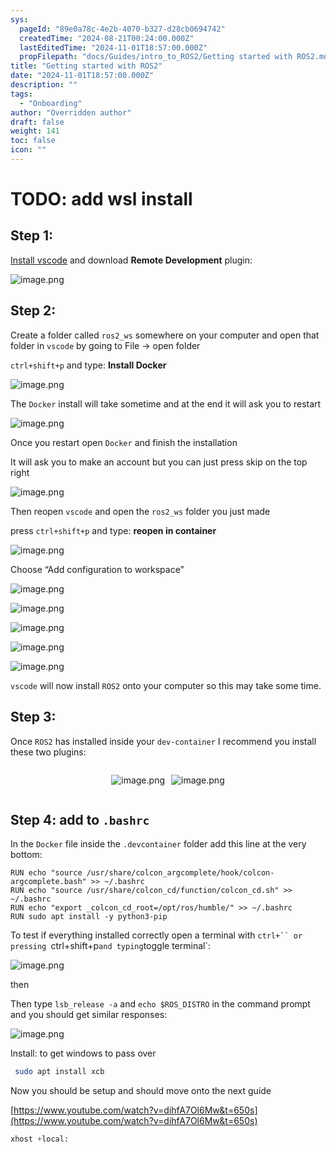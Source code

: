 ```yaml
---
sys:
  pageId: "89e0a78c-4e2b-4070-b327-d28cb0694742"
  createdTime: "2024-08-21T00:24:00.000Z"
  lastEditedTime: "2024-11-01T18:57:00.000Z"
  propFilepath: "docs/Guides/intro_to_ROS2/Getting started with ROS2.md"
title: "Getting started with ROS2"
date: "2024-11-01T18:57:00.000Z"
description: ""
tags:
  - "Onboarding"
author: "Overridden author"
draft: false
weight: 141
toc: false
icon: ""
---
```


# TODO: add wsl install

## Step 1:

[Install vscode](https://code.visualstudio.com/download) and download **Remote Development** plugin:

![image.png](https://prod-files-secure.s3.us-west-2.amazonaws.com/d518164a-d88e-44d1-a4ee-3adb3bd8bce0/efb52993-1881-4a40-b95e-6f020334f022/image.png?X-Amz-Algorithm=AWS4-HMAC-SHA256&X-Amz-Content-Sha256=UNSIGNED-PAYLOAD&X-Amz-Credential=ASIAZI2LB466ZGU7VSZC%2F20250214%2Fus-west-2%2Fs3%2Faws4_request&X-Amz-Date=20250214T150745Z&X-Amz-Expires=3600&X-Amz-Security-Token=IQoJb3JpZ2luX2VjEAUaCXVzLXdlc3QtMiJGMEQCIEZmjcDazgrAKHCrlIkl4sgsBqVbpz%2BSPAql6tJ7q5gwAiAsLCNviJ%2BAeQaofFzfia0ru%2FKB6M7bMUnBC9Bc5RXeJir%2FAwgtEAAaDDYzNzQyMzE4MzgwNSIMgyMgqk88Y26EocIkKtwDUU%2FK1K3F2G%2BAXz8VhacO1c7XnjwM0KsgHJEumQjsQE6nqSI9hdP93eamVJOuiWcXl32mK3NTL2IlMbioCtvLfcGXNRXHXowGKIiY3am2TjI%2FozV8C0rykwAfqy5jTIw5xdtL%2BdRGsqLZ2gFbegIsTjxOXJjefAh%2Fz329C7lNfgjqKTsWSXhmwD6fPRwQAqmiQIQIdgCBCXbSWPHTfpIn%2FAd0u8oQoP8iTy%2FHCim8Y9F0eVECRvT%2BmpswCOqq9KPqrwS3nXHQWUgSYi9LUVIHUSAfkh3jOuP0fG%2FW71SQSWDdX1pcP0oqXe%2F5RD27XsxTKZY%2FDZo7Co%2FEV60PIJ2Oa4pjE%2FYI%2F2axFbCU8hAaY0HTHwtPjncK998u6013fzytcqFC1UPTqZUhc0RUglatu1ktRoVghYnHFnF64yLx6mZp80XG1b7Eh5JMNBmBQWmP0zsvEWSkFOwb44Bfv1yOViuudBah%2Bc%2BP7w%2FdqvIPFMCihggizkrWY1gmd5PrBk6usm5McUkHDeza1Zwf74iKyEHEsmBpkMeYiDhcGCWqfrbZP3e6y1NBw%2BlFOuM9GCB2GuX0J7yI%2FSBh%2BuRtalpcw4D94X3byyDIrGZO317d5Qj%2FctOl7Qh08QBKO%2FowlOq8vQY6pgE%2FrbUm7Fute1lhOE5LLBpfqUmqMwPFQxhQCOXU0NcIFp9Meh2t0VMm%2F3GMEK%2F2bCb%2BmWXrS%2BjEHrQ8nbHlSDoXIbEnCXojOR5cXzFSXdYE6q2gRHi7Ab%2BA1ls0HTl%2F5VvImwqSe8TrMWo9fSglmuQ2WVydnLgIXSA501TlCBhXmLhWm5yMKmLeI6H3KVfkuzD%2BDdSiXTEV%2B%2F8KHZkP7Xtit4xUHJhg&X-Amz-Signature=5af861cb14f464b2a6c42fa4e8fdb9ca7c939704742ae21bdfc1b14e10e36736&X-Amz-SignedHeaders=host&x-id=GetObject)

## Step 2:

Create a folder called `ros2_ws` somewhere on your computer and open that folder in `vscode` by going to File → open folder 

`ctrl+shift+p` and type: **Install Docker**

![image.png](https://prod-files-secure.s3.us-west-2.amazonaws.com/d518164a-d88e-44d1-a4ee-3adb3bd8bce0/2269dc0e-1cd5-47ff-bceb-c04ad9b2eab0/image.png?X-Amz-Algorithm=AWS4-HMAC-SHA256&X-Amz-Content-Sha256=UNSIGNED-PAYLOAD&X-Amz-Credential=ASIAZI2LB466ZGU7VSZC%2F20250214%2Fus-west-2%2Fs3%2Faws4_request&X-Amz-Date=20250214T150745Z&X-Amz-Expires=3600&X-Amz-Security-Token=IQoJb3JpZ2luX2VjEAUaCXVzLXdlc3QtMiJGMEQCIEZmjcDazgrAKHCrlIkl4sgsBqVbpz%2BSPAql6tJ7q5gwAiAsLCNviJ%2BAeQaofFzfia0ru%2FKB6M7bMUnBC9Bc5RXeJir%2FAwgtEAAaDDYzNzQyMzE4MzgwNSIMgyMgqk88Y26EocIkKtwDUU%2FK1K3F2G%2BAXz8VhacO1c7XnjwM0KsgHJEumQjsQE6nqSI9hdP93eamVJOuiWcXl32mK3NTL2IlMbioCtvLfcGXNRXHXowGKIiY3am2TjI%2FozV8C0rykwAfqy5jTIw5xdtL%2BdRGsqLZ2gFbegIsTjxOXJjefAh%2Fz329C7lNfgjqKTsWSXhmwD6fPRwQAqmiQIQIdgCBCXbSWPHTfpIn%2FAd0u8oQoP8iTy%2FHCim8Y9F0eVECRvT%2BmpswCOqq9KPqrwS3nXHQWUgSYi9LUVIHUSAfkh3jOuP0fG%2FW71SQSWDdX1pcP0oqXe%2F5RD27XsxTKZY%2FDZo7Co%2FEV60PIJ2Oa4pjE%2FYI%2F2axFbCU8hAaY0HTHwtPjncK998u6013fzytcqFC1UPTqZUhc0RUglatu1ktRoVghYnHFnF64yLx6mZp80XG1b7Eh5JMNBmBQWmP0zsvEWSkFOwb44Bfv1yOViuudBah%2Bc%2BP7w%2FdqvIPFMCihggizkrWY1gmd5PrBk6usm5McUkHDeza1Zwf74iKyEHEsmBpkMeYiDhcGCWqfrbZP3e6y1NBw%2BlFOuM9GCB2GuX0J7yI%2FSBh%2BuRtalpcw4D94X3byyDIrGZO317d5Qj%2FctOl7Qh08QBKO%2FowlOq8vQY6pgE%2FrbUm7Fute1lhOE5LLBpfqUmqMwPFQxhQCOXU0NcIFp9Meh2t0VMm%2F3GMEK%2F2bCb%2BmWXrS%2BjEHrQ8nbHlSDoXIbEnCXojOR5cXzFSXdYE6q2gRHi7Ab%2BA1ls0HTl%2F5VvImwqSe8TrMWo9fSglmuQ2WVydnLgIXSA501TlCBhXmLhWm5yMKmLeI6H3KVfkuzD%2BDdSiXTEV%2B%2F8KHZkP7Xtit4xUHJhg&X-Amz-Signature=a465cca2103a878a9827564a73356e96fc59502f37fbc047cd3df3ed81c269ae&X-Amz-SignedHeaders=host&x-id=GetObject)

The `Docker` install will take sometime and at the end it will ask you to restart

![image.png](https://prod-files-secure.s3.us-west-2.amazonaws.com/d518164a-d88e-44d1-a4ee-3adb3bd8bce0/ed233f78-be33-4b1f-b89c-9c346c0e961e/image.png?X-Amz-Algorithm=AWS4-HMAC-SHA256&X-Amz-Content-Sha256=UNSIGNED-PAYLOAD&X-Amz-Credential=ASIAZI2LB466ZGU7VSZC%2F20250214%2Fus-west-2%2Fs3%2Faws4_request&X-Amz-Date=20250214T150745Z&X-Amz-Expires=3600&X-Amz-Security-Token=IQoJb3JpZ2luX2VjEAUaCXVzLXdlc3QtMiJGMEQCIEZmjcDazgrAKHCrlIkl4sgsBqVbpz%2BSPAql6tJ7q5gwAiAsLCNviJ%2BAeQaofFzfia0ru%2FKB6M7bMUnBC9Bc5RXeJir%2FAwgtEAAaDDYzNzQyMzE4MzgwNSIMgyMgqk88Y26EocIkKtwDUU%2FK1K3F2G%2BAXz8VhacO1c7XnjwM0KsgHJEumQjsQE6nqSI9hdP93eamVJOuiWcXl32mK3NTL2IlMbioCtvLfcGXNRXHXowGKIiY3am2TjI%2FozV8C0rykwAfqy5jTIw5xdtL%2BdRGsqLZ2gFbegIsTjxOXJjefAh%2Fz329C7lNfgjqKTsWSXhmwD6fPRwQAqmiQIQIdgCBCXbSWPHTfpIn%2FAd0u8oQoP8iTy%2FHCim8Y9F0eVECRvT%2BmpswCOqq9KPqrwS3nXHQWUgSYi9LUVIHUSAfkh3jOuP0fG%2FW71SQSWDdX1pcP0oqXe%2F5RD27XsxTKZY%2FDZo7Co%2FEV60PIJ2Oa4pjE%2FYI%2F2axFbCU8hAaY0HTHwtPjncK998u6013fzytcqFC1UPTqZUhc0RUglatu1ktRoVghYnHFnF64yLx6mZp80XG1b7Eh5JMNBmBQWmP0zsvEWSkFOwb44Bfv1yOViuudBah%2Bc%2BP7w%2FdqvIPFMCihggizkrWY1gmd5PrBk6usm5McUkHDeza1Zwf74iKyEHEsmBpkMeYiDhcGCWqfrbZP3e6y1NBw%2BlFOuM9GCB2GuX0J7yI%2FSBh%2BuRtalpcw4D94X3byyDIrGZO317d5Qj%2FctOl7Qh08QBKO%2FowlOq8vQY6pgE%2FrbUm7Fute1lhOE5LLBpfqUmqMwPFQxhQCOXU0NcIFp9Meh2t0VMm%2F3GMEK%2F2bCb%2BmWXrS%2BjEHrQ8nbHlSDoXIbEnCXojOR5cXzFSXdYE6q2gRHi7Ab%2BA1ls0HTl%2F5VvImwqSe8TrMWo9fSglmuQ2WVydnLgIXSA501TlCBhXmLhWm5yMKmLeI6H3KVfkuzD%2BDdSiXTEV%2B%2F8KHZkP7Xtit4xUHJhg&X-Amz-Signature=dd720ae6cdfa0455fce4c3fa35b7ce93f533e84e7bdf5cb562dcfc45e7eda9d9&X-Amz-SignedHeaders=host&x-id=GetObject)

Once you restart open `Docker` and finish the installation

It will ask you to make an account but you can just press skip on the top right

![image.png](https://prod-files-secure.s3.us-west-2.amazonaws.com/d518164a-d88e-44d1-a4ee-3adb3bd8bce0/21010ad9-1659-4fd9-9f59-9932a09b2a3d/image.png?X-Amz-Algorithm=AWS4-HMAC-SHA256&X-Amz-Content-Sha256=UNSIGNED-PAYLOAD&X-Amz-Credential=ASIAZI2LB466ZGU7VSZC%2F20250214%2Fus-west-2%2Fs3%2Faws4_request&X-Amz-Date=20250214T150745Z&X-Amz-Expires=3600&X-Amz-Security-Token=IQoJb3JpZ2luX2VjEAUaCXVzLXdlc3QtMiJGMEQCIEZmjcDazgrAKHCrlIkl4sgsBqVbpz%2BSPAql6tJ7q5gwAiAsLCNviJ%2BAeQaofFzfia0ru%2FKB6M7bMUnBC9Bc5RXeJir%2FAwgtEAAaDDYzNzQyMzE4MzgwNSIMgyMgqk88Y26EocIkKtwDUU%2FK1K3F2G%2BAXz8VhacO1c7XnjwM0KsgHJEumQjsQE6nqSI9hdP93eamVJOuiWcXl32mK3NTL2IlMbioCtvLfcGXNRXHXowGKIiY3am2TjI%2FozV8C0rykwAfqy5jTIw5xdtL%2BdRGsqLZ2gFbegIsTjxOXJjefAh%2Fz329C7lNfgjqKTsWSXhmwD6fPRwQAqmiQIQIdgCBCXbSWPHTfpIn%2FAd0u8oQoP8iTy%2FHCim8Y9F0eVECRvT%2BmpswCOqq9KPqrwS3nXHQWUgSYi9LUVIHUSAfkh3jOuP0fG%2FW71SQSWDdX1pcP0oqXe%2F5RD27XsxTKZY%2FDZo7Co%2FEV60PIJ2Oa4pjE%2FYI%2F2axFbCU8hAaY0HTHwtPjncK998u6013fzytcqFC1UPTqZUhc0RUglatu1ktRoVghYnHFnF64yLx6mZp80XG1b7Eh5JMNBmBQWmP0zsvEWSkFOwb44Bfv1yOViuudBah%2Bc%2BP7w%2FdqvIPFMCihggizkrWY1gmd5PrBk6usm5McUkHDeza1Zwf74iKyEHEsmBpkMeYiDhcGCWqfrbZP3e6y1NBw%2BlFOuM9GCB2GuX0J7yI%2FSBh%2BuRtalpcw4D94X3byyDIrGZO317d5Qj%2FctOl7Qh08QBKO%2FowlOq8vQY6pgE%2FrbUm7Fute1lhOE5LLBpfqUmqMwPFQxhQCOXU0NcIFp9Meh2t0VMm%2F3GMEK%2F2bCb%2BmWXrS%2BjEHrQ8nbHlSDoXIbEnCXojOR5cXzFSXdYE6q2gRHi7Ab%2BA1ls0HTl%2F5VvImwqSe8TrMWo9fSglmuQ2WVydnLgIXSA501TlCBhXmLhWm5yMKmLeI6H3KVfkuzD%2BDdSiXTEV%2B%2F8KHZkP7Xtit4xUHJhg&X-Amz-Signature=82d40d2c332a40a4f28dde645b39429ab57b982c26f96854a91923a7deebc1c0&X-Amz-SignedHeaders=host&x-id=GetObject)

Then reopen `vscode` and open the `ros2_ws` folder you just made

press `ctrl+shift+p` and type: **reopen in container**

![image.png](https://prod-files-secure.s3.us-west-2.amazonaws.com/d518164a-d88e-44d1-a4ee-3adb3bd8bce0/4e93b8c2-41ad-488c-8095-c74205196118/image.png?X-Amz-Algorithm=AWS4-HMAC-SHA256&X-Amz-Content-Sha256=UNSIGNED-PAYLOAD&X-Amz-Credential=ASIAZI2LB466ZGU7VSZC%2F20250214%2Fus-west-2%2Fs3%2Faws4_request&X-Amz-Date=20250214T150745Z&X-Amz-Expires=3600&X-Amz-Security-Token=IQoJb3JpZ2luX2VjEAUaCXVzLXdlc3QtMiJGMEQCIEZmjcDazgrAKHCrlIkl4sgsBqVbpz%2BSPAql6tJ7q5gwAiAsLCNviJ%2BAeQaofFzfia0ru%2FKB6M7bMUnBC9Bc5RXeJir%2FAwgtEAAaDDYzNzQyMzE4MzgwNSIMgyMgqk88Y26EocIkKtwDUU%2FK1K3F2G%2BAXz8VhacO1c7XnjwM0KsgHJEumQjsQE6nqSI9hdP93eamVJOuiWcXl32mK3NTL2IlMbioCtvLfcGXNRXHXowGKIiY3am2TjI%2FozV8C0rykwAfqy5jTIw5xdtL%2BdRGsqLZ2gFbegIsTjxOXJjefAh%2Fz329C7lNfgjqKTsWSXhmwD6fPRwQAqmiQIQIdgCBCXbSWPHTfpIn%2FAd0u8oQoP8iTy%2FHCim8Y9F0eVECRvT%2BmpswCOqq9KPqrwS3nXHQWUgSYi9LUVIHUSAfkh3jOuP0fG%2FW71SQSWDdX1pcP0oqXe%2F5RD27XsxTKZY%2FDZo7Co%2FEV60PIJ2Oa4pjE%2FYI%2F2axFbCU8hAaY0HTHwtPjncK998u6013fzytcqFC1UPTqZUhc0RUglatu1ktRoVghYnHFnF64yLx6mZp80XG1b7Eh5JMNBmBQWmP0zsvEWSkFOwb44Bfv1yOViuudBah%2Bc%2BP7w%2FdqvIPFMCihggizkrWY1gmd5PrBk6usm5McUkHDeza1Zwf74iKyEHEsmBpkMeYiDhcGCWqfrbZP3e6y1NBw%2BlFOuM9GCB2GuX0J7yI%2FSBh%2BuRtalpcw4D94X3byyDIrGZO317d5Qj%2FctOl7Qh08QBKO%2FowlOq8vQY6pgE%2FrbUm7Fute1lhOE5LLBpfqUmqMwPFQxhQCOXU0NcIFp9Meh2t0VMm%2F3GMEK%2F2bCb%2BmWXrS%2BjEHrQ8nbHlSDoXIbEnCXojOR5cXzFSXdYE6q2gRHi7Ab%2BA1ls0HTl%2F5VvImwqSe8TrMWo9fSglmuQ2WVydnLgIXSA501TlCBhXmLhWm5yMKmLeI6H3KVfkuzD%2BDdSiXTEV%2B%2F8KHZkP7Xtit4xUHJhg&X-Amz-Signature=415e9cbaa1ddc8baf6db4d56f5290d7923143ccf2ac9d39222b5b5d01526cfaa&X-Amz-SignedHeaders=host&x-id=GetObject)

Choose “Add configuration to workspace”

![image.png](https://prod-files-secure.s3.us-west-2.amazonaws.com/d518164a-d88e-44d1-a4ee-3adb3bd8bce0/9560b282-5060-4989-ba37-97e7b2c22476/image.png?X-Amz-Algorithm=AWS4-HMAC-SHA256&X-Amz-Content-Sha256=UNSIGNED-PAYLOAD&X-Amz-Credential=ASIAZI2LB466ZGU7VSZC%2F20250214%2Fus-west-2%2Fs3%2Faws4_request&X-Amz-Date=20250214T150745Z&X-Amz-Expires=3600&X-Amz-Security-Token=IQoJb3JpZ2luX2VjEAUaCXVzLXdlc3QtMiJGMEQCIEZmjcDazgrAKHCrlIkl4sgsBqVbpz%2BSPAql6tJ7q5gwAiAsLCNviJ%2BAeQaofFzfia0ru%2FKB6M7bMUnBC9Bc5RXeJir%2FAwgtEAAaDDYzNzQyMzE4MzgwNSIMgyMgqk88Y26EocIkKtwDUU%2FK1K3F2G%2BAXz8VhacO1c7XnjwM0KsgHJEumQjsQE6nqSI9hdP93eamVJOuiWcXl32mK3NTL2IlMbioCtvLfcGXNRXHXowGKIiY3am2TjI%2FozV8C0rykwAfqy5jTIw5xdtL%2BdRGsqLZ2gFbegIsTjxOXJjefAh%2Fz329C7lNfgjqKTsWSXhmwD6fPRwQAqmiQIQIdgCBCXbSWPHTfpIn%2FAd0u8oQoP8iTy%2FHCim8Y9F0eVECRvT%2BmpswCOqq9KPqrwS3nXHQWUgSYi9LUVIHUSAfkh3jOuP0fG%2FW71SQSWDdX1pcP0oqXe%2F5RD27XsxTKZY%2FDZo7Co%2FEV60PIJ2Oa4pjE%2FYI%2F2axFbCU8hAaY0HTHwtPjncK998u6013fzytcqFC1UPTqZUhc0RUglatu1ktRoVghYnHFnF64yLx6mZp80XG1b7Eh5JMNBmBQWmP0zsvEWSkFOwb44Bfv1yOViuudBah%2Bc%2BP7w%2FdqvIPFMCihggizkrWY1gmd5PrBk6usm5McUkHDeza1Zwf74iKyEHEsmBpkMeYiDhcGCWqfrbZP3e6y1NBw%2BlFOuM9GCB2GuX0J7yI%2FSBh%2BuRtalpcw4D94X3byyDIrGZO317d5Qj%2FctOl7Qh08QBKO%2FowlOq8vQY6pgE%2FrbUm7Fute1lhOE5LLBpfqUmqMwPFQxhQCOXU0NcIFp9Meh2t0VMm%2F3GMEK%2F2bCb%2BmWXrS%2BjEHrQ8nbHlSDoXIbEnCXojOR5cXzFSXdYE6q2gRHi7Ab%2BA1ls0HTl%2F5VvImwqSe8TrMWo9fSglmuQ2WVydnLgIXSA501TlCBhXmLhWm5yMKmLeI6H3KVfkuzD%2BDdSiXTEV%2B%2F8KHZkP7Xtit4xUHJhg&X-Amz-Signature=da2ca337c3e8a116a9d0268cb8e0cdef9cf780e4389d262414d39770b52018da&X-Amz-SignedHeaders=host&x-id=GetObject)

![image.png](https://prod-files-secure.s3.us-west-2.amazonaws.com/d518164a-d88e-44d1-a4ee-3adb3bd8bce0/2ee63f81-886b-48e8-a553-dc6e5eac99e4/image.png?X-Amz-Algorithm=AWS4-HMAC-SHA256&X-Amz-Content-Sha256=UNSIGNED-PAYLOAD&X-Amz-Credential=ASIAZI2LB466ZGU7VSZC%2F20250214%2Fus-west-2%2Fs3%2Faws4_request&X-Amz-Date=20250214T150745Z&X-Amz-Expires=3600&X-Amz-Security-Token=IQoJb3JpZ2luX2VjEAUaCXVzLXdlc3QtMiJGMEQCIEZmjcDazgrAKHCrlIkl4sgsBqVbpz%2BSPAql6tJ7q5gwAiAsLCNviJ%2BAeQaofFzfia0ru%2FKB6M7bMUnBC9Bc5RXeJir%2FAwgtEAAaDDYzNzQyMzE4MzgwNSIMgyMgqk88Y26EocIkKtwDUU%2FK1K3F2G%2BAXz8VhacO1c7XnjwM0KsgHJEumQjsQE6nqSI9hdP93eamVJOuiWcXl32mK3NTL2IlMbioCtvLfcGXNRXHXowGKIiY3am2TjI%2FozV8C0rykwAfqy5jTIw5xdtL%2BdRGsqLZ2gFbegIsTjxOXJjefAh%2Fz329C7lNfgjqKTsWSXhmwD6fPRwQAqmiQIQIdgCBCXbSWPHTfpIn%2FAd0u8oQoP8iTy%2FHCim8Y9F0eVECRvT%2BmpswCOqq9KPqrwS3nXHQWUgSYi9LUVIHUSAfkh3jOuP0fG%2FW71SQSWDdX1pcP0oqXe%2F5RD27XsxTKZY%2FDZo7Co%2FEV60PIJ2Oa4pjE%2FYI%2F2axFbCU8hAaY0HTHwtPjncK998u6013fzytcqFC1UPTqZUhc0RUglatu1ktRoVghYnHFnF64yLx6mZp80XG1b7Eh5JMNBmBQWmP0zsvEWSkFOwb44Bfv1yOViuudBah%2Bc%2BP7w%2FdqvIPFMCihggizkrWY1gmd5PrBk6usm5McUkHDeza1Zwf74iKyEHEsmBpkMeYiDhcGCWqfrbZP3e6y1NBw%2BlFOuM9GCB2GuX0J7yI%2FSBh%2BuRtalpcw4D94X3byyDIrGZO317d5Qj%2FctOl7Qh08QBKO%2FowlOq8vQY6pgE%2FrbUm7Fute1lhOE5LLBpfqUmqMwPFQxhQCOXU0NcIFp9Meh2t0VMm%2F3GMEK%2F2bCb%2BmWXrS%2BjEHrQ8nbHlSDoXIbEnCXojOR5cXzFSXdYE6q2gRHi7Ab%2BA1ls0HTl%2F5VvImwqSe8TrMWo9fSglmuQ2WVydnLgIXSA501TlCBhXmLhWm5yMKmLeI6H3KVfkuzD%2BDdSiXTEV%2B%2F8KHZkP7Xtit4xUHJhg&X-Amz-Signature=42e751c4d0817b16e3be4adc85639b38535ac9a39f2f6254efdc7fa07b77bf8e&X-Amz-SignedHeaders=host&x-id=GetObject)

![image.png](https://prod-files-secure.s3.us-west-2.amazonaws.com/d518164a-d88e-44d1-a4ee-3adb3bd8bce0/ae1580b2-b048-407e-aed9-b584224a7a04/image.png?X-Amz-Algorithm=AWS4-HMAC-SHA256&X-Amz-Content-Sha256=UNSIGNED-PAYLOAD&X-Amz-Credential=ASIAZI2LB466ZGU7VSZC%2F20250214%2Fus-west-2%2Fs3%2Faws4_request&X-Amz-Date=20250214T150745Z&X-Amz-Expires=3600&X-Amz-Security-Token=IQoJb3JpZ2luX2VjEAUaCXVzLXdlc3QtMiJGMEQCIEZmjcDazgrAKHCrlIkl4sgsBqVbpz%2BSPAql6tJ7q5gwAiAsLCNviJ%2BAeQaofFzfia0ru%2FKB6M7bMUnBC9Bc5RXeJir%2FAwgtEAAaDDYzNzQyMzE4MzgwNSIMgyMgqk88Y26EocIkKtwDUU%2FK1K3F2G%2BAXz8VhacO1c7XnjwM0KsgHJEumQjsQE6nqSI9hdP93eamVJOuiWcXl32mK3NTL2IlMbioCtvLfcGXNRXHXowGKIiY3am2TjI%2FozV8C0rykwAfqy5jTIw5xdtL%2BdRGsqLZ2gFbegIsTjxOXJjefAh%2Fz329C7lNfgjqKTsWSXhmwD6fPRwQAqmiQIQIdgCBCXbSWPHTfpIn%2FAd0u8oQoP8iTy%2FHCim8Y9F0eVECRvT%2BmpswCOqq9KPqrwS3nXHQWUgSYi9LUVIHUSAfkh3jOuP0fG%2FW71SQSWDdX1pcP0oqXe%2F5RD27XsxTKZY%2FDZo7Co%2FEV60PIJ2Oa4pjE%2FYI%2F2axFbCU8hAaY0HTHwtPjncK998u6013fzytcqFC1UPTqZUhc0RUglatu1ktRoVghYnHFnF64yLx6mZp80XG1b7Eh5JMNBmBQWmP0zsvEWSkFOwb44Bfv1yOViuudBah%2Bc%2BP7w%2FdqvIPFMCihggizkrWY1gmd5PrBk6usm5McUkHDeza1Zwf74iKyEHEsmBpkMeYiDhcGCWqfrbZP3e6y1NBw%2BlFOuM9GCB2GuX0J7yI%2FSBh%2BuRtalpcw4D94X3byyDIrGZO317d5Qj%2FctOl7Qh08QBKO%2FowlOq8vQY6pgE%2FrbUm7Fute1lhOE5LLBpfqUmqMwPFQxhQCOXU0NcIFp9Meh2t0VMm%2F3GMEK%2F2bCb%2BmWXrS%2BjEHrQ8nbHlSDoXIbEnCXojOR5cXzFSXdYE6q2gRHi7Ab%2BA1ls0HTl%2F5VvImwqSe8TrMWo9fSglmuQ2WVydnLgIXSA501TlCBhXmLhWm5yMKmLeI6H3KVfkuzD%2BDdSiXTEV%2B%2F8KHZkP7Xtit4xUHJhg&X-Amz-Signature=1e1a821140efac1c83b869bde31ac3c2fbc9362771825ed07e2431b16cb9d63a&X-Amz-SignedHeaders=host&x-id=GetObject)

![image.png](https://prod-files-secure.s3.us-west-2.amazonaws.com/d518164a-d88e-44d1-a4ee-3adb3bd8bce0/53255b28-f75e-430f-b9e3-c0ac8577e42b/image.png?X-Amz-Algorithm=AWS4-HMAC-SHA256&X-Amz-Content-Sha256=UNSIGNED-PAYLOAD&X-Amz-Credential=ASIAZI2LB466ZGU7VSZC%2F20250214%2Fus-west-2%2Fs3%2Faws4_request&X-Amz-Date=20250214T150745Z&X-Amz-Expires=3600&X-Amz-Security-Token=IQoJb3JpZ2luX2VjEAUaCXVzLXdlc3QtMiJGMEQCIEZmjcDazgrAKHCrlIkl4sgsBqVbpz%2BSPAql6tJ7q5gwAiAsLCNviJ%2BAeQaofFzfia0ru%2FKB6M7bMUnBC9Bc5RXeJir%2FAwgtEAAaDDYzNzQyMzE4MzgwNSIMgyMgqk88Y26EocIkKtwDUU%2FK1K3F2G%2BAXz8VhacO1c7XnjwM0KsgHJEumQjsQE6nqSI9hdP93eamVJOuiWcXl32mK3NTL2IlMbioCtvLfcGXNRXHXowGKIiY3am2TjI%2FozV8C0rykwAfqy5jTIw5xdtL%2BdRGsqLZ2gFbegIsTjxOXJjefAh%2Fz329C7lNfgjqKTsWSXhmwD6fPRwQAqmiQIQIdgCBCXbSWPHTfpIn%2FAd0u8oQoP8iTy%2FHCim8Y9F0eVECRvT%2BmpswCOqq9KPqrwS3nXHQWUgSYi9LUVIHUSAfkh3jOuP0fG%2FW71SQSWDdX1pcP0oqXe%2F5RD27XsxTKZY%2FDZo7Co%2FEV60PIJ2Oa4pjE%2FYI%2F2axFbCU8hAaY0HTHwtPjncK998u6013fzytcqFC1UPTqZUhc0RUglatu1ktRoVghYnHFnF64yLx6mZp80XG1b7Eh5JMNBmBQWmP0zsvEWSkFOwb44Bfv1yOViuudBah%2Bc%2BP7w%2FdqvIPFMCihggizkrWY1gmd5PrBk6usm5McUkHDeza1Zwf74iKyEHEsmBpkMeYiDhcGCWqfrbZP3e6y1NBw%2BlFOuM9GCB2GuX0J7yI%2FSBh%2BuRtalpcw4D94X3byyDIrGZO317d5Qj%2FctOl7Qh08QBKO%2FowlOq8vQY6pgE%2FrbUm7Fute1lhOE5LLBpfqUmqMwPFQxhQCOXU0NcIFp9Meh2t0VMm%2F3GMEK%2F2bCb%2BmWXrS%2BjEHrQ8nbHlSDoXIbEnCXojOR5cXzFSXdYE6q2gRHi7Ab%2BA1ls0HTl%2F5VvImwqSe8TrMWo9fSglmuQ2WVydnLgIXSA501TlCBhXmLhWm5yMKmLeI6H3KVfkuzD%2BDdSiXTEV%2B%2F8KHZkP7Xtit4xUHJhg&X-Amz-Signature=ce2236c207d6de6fc2fb7b59baade14d205e5e152f1e559259634b7ad6391778&X-Amz-SignedHeaders=host&x-id=GetObject)

![image.png](https://prod-files-secure.s3.us-west-2.amazonaws.com/d518164a-d88e-44d1-a4ee-3adb3bd8bce0/7c562767-5af9-4ffb-97d1-327bcdf4ee00/image.png?X-Amz-Algorithm=AWS4-HMAC-SHA256&X-Amz-Content-Sha256=UNSIGNED-PAYLOAD&X-Amz-Credential=ASIAZI2LB466ZGU7VSZC%2F20250214%2Fus-west-2%2Fs3%2Faws4_request&X-Amz-Date=20250214T150745Z&X-Amz-Expires=3600&X-Amz-Security-Token=IQoJb3JpZ2luX2VjEAUaCXVzLXdlc3QtMiJGMEQCIEZmjcDazgrAKHCrlIkl4sgsBqVbpz%2BSPAql6tJ7q5gwAiAsLCNviJ%2BAeQaofFzfia0ru%2FKB6M7bMUnBC9Bc5RXeJir%2FAwgtEAAaDDYzNzQyMzE4MzgwNSIMgyMgqk88Y26EocIkKtwDUU%2FK1K3F2G%2BAXz8VhacO1c7XnjwM0KsgHJEumQjsQE6nqSI9hdP93eamVJOuiWcXl32mK3NTL2IlMbioCtvLfcGXNRXHXowGKIiY3am2TjI%2FozV8C0rykwAfqy5jTIw5xdtL%2BdRGsqLZ2gFbegIsTjxOXJjefAh%2Fz329C7lNfgjqKTsWSXhmwD6fPRwQAqmiQIQIdgCBCXbSWPHTfpIn%2FAd0u8oQoP8iTy%2FHCim8Y9F0eVECRvT%2BmpswCOqq9KPqrwS3nXHQWUgSYi9LUVIHUSAfkh3jOuP0fG%2FW71SQSWDdX1pcP0oqXe%2F5RD27XsxTKZY%2FDZo7Co%2FEV60PIJ2Oa4pjE%2FYI%2F2axFbCU8hAaY0HTHwtPjncK998u6013fzytcqFC1UPTqZUhc0RUglatu1ktRoVghYnHFnF64yLx6mZp80XG1b7Eh5JMNBmBQWmP0zsvEWSkFOwb44Bfv1yOViuudBah%2Bc%2BP7w%2FdqvIPFMCihggizkrWY1gmd5PrBk6usm5McUkHDeza1Zwf74iKyEHEsmBpkMeYiDhcGCWqfrbZP3e6y1NBw%2BlFOuM9GCB2GuX0J7yI%2FSBh%2BuRtalpcw4D94X3byyDIrGZO317d5Qj%2FctOl7Qh08QBKO%2FowlOq8vQY6pgE%2FrbUm7Fute1lhOE5LLBpfqUmqMwPFQxhQCOXU0NcIFp9Meh2t0VMm%2F3GMEK%2F2bCb%2BmWXrS%2BjEHrQ8nbHlSDoXIbEnCXojOR5cXzFSXdYE6q2gRHi7Ab%2BA1ls0HTl%2F5VvImwqSe8TrMWo9fSglmuQ2WVydnLgIXSA501TlCBhXmLhWm5yMKmLeI6H3KVfkuzD%2BDdSiXTEV%2B%2F8KHZkP7Xtit4xUHJhg&X-Amz-Signature=908453ff8babe95c5f5eb2b2595cd2c49b69e1c8982f47c7f1d79e10886317fe&X-Amz-SignedHeaders=host&x-id=GetObject)

`vscode` will now install `ROS2` onto your computer so this may take some time.

## Step 3:

Once `ROS2` has installed inside your `dev-container` I recommend you install these two plugins:

<div style="display: flex;flex-direction: row; column-gap:10px; max-width: 630px;justify-content: center;">
<div>

![image.png](https://prod-files-secure.s3.us-west-2.amazonaws.com/d518164a-d88e-44d1-a4ee-3adb3bd8bce0/3fc3d550-5a54-4ba1-ba6b-faa01cdb7369/image.png?X-Amz-Algorithm=AWS4-HMAC-SHA256&X-Amz-Content-Sha256=UNSIGNED-PAYLOAD&X-Amz-Credential=ASIAZI2LB466URQPMSF6%2F20250214%2Fus-west-2%2Fs3%2Faws4_request&X-Amz-Date=20250214T150748Z&X-Amz-Expires=3600&X-Amz-Security-Token=IQoJb3JpZ2luX2VjEAUaCXVzLXdlc3QtMiJHMEUCIQCb%2FDWXdj%2BHUvxajORC4BUBRkv%2FNY%2B%2BOFhnmy0prMwHtgIgZ6%2BfILBGEbg%2BNxjmHgQOLcvywKgfLapfAbboG3FJLO4q%2FwMILRAAGgw2Mzc0MjMxODM4MDUiDDg5cY7EN56k73683ircA7blDHeKd5%2Bb91QV46GYYREguoW4K5b2imGVcaKY0jEYfIbRIIjKQg2z8mfhL6rAml9nzt9Bel%2BoonhFlAvnaMY5yoXKJ%2Fam3UpVIEyOEV6LY%2Bg2ZBX%2FA38WqQ2uJCEDIr%2Bji4%2FgPh16YiQxyG2WtMI1JeCS3mrSV98HhtMOCdBwKEHnm5k25NQ7VcCMXnkQPdXFFlX7IJIi%2FBUV8HeWrj%2BnKSPU%2F3o%2FvkSPmNcMRMH%2FnbXkrER6j5TWL%2BvQVW0EAy3qAxsQfbMn7cGYBqM51VisacTyAtS4lwzPmrYNdweoeCl9Cv9j20SVIrTigTZHe18PwvNlSCrfR766NNjLjf7GnLeUw2JxHEIuLf3QAKFrhbKYxNjxTQacQe0QTZffVtN5i2E4oG4gaNIhOmDui%2BB4nudqSumv4OG9KAC5a3ru4mJp8AhI0iskL0nuPdabeeDSSinRNf1HqtV05UJZAISo1LqtFWuKth28tFtzpbG71OQU60Ug7qwMnX4C2GLmy5jdZctKFTthSEvEU3fLQcFPQIp6Hy%2FUhhYLxDYyUs20nPaS%2F73RioS2jEI78%2BmpAsEJVYdo6YM%2F%2BcU%2BKykVKe0sQzpZHZqM3pTMbP%2B3NZshu%2BGTqIs%2BiFgiP2DrMPPqvL0GOqUB6NgAtalo3Csitqa0H8z4ANvx4TPEJ7fsL%2B7%2FLPON1Iybqp2t%2BDN2B528No1ERwnDAU2M14SkOt6rmhXPsvRlAno4c4sY2RpQSZNCKq7RqIM2296QOvLL2TDhrJrsNpCmac9SrceThZ67VJAW6953ybWCDxGJ9efKVv5v7ZZkct88BZ%2FBVMhCff%2B7UCJdsU%2BHd%2FK8AADKsMWrmbd2NwJE%2F3%2Be9L5N&X-Amz-Signature=fae9a75b23ed4460671e91f2dddb4b19f55a6ec7e0d5291f0b9c05c42a1f96b8&X-Amz-SignedHeaders=host&x-id=GetObject)

</div>
<div>

![image.png](https://prod-files-secure.s3.us-west-2.amazonaws.com/d518164a-d88e-44d1-a4ee-3adb3bd8bce0/d994cc66-13c2-4093-a5a3-f84cf4601a82/image.png?X-Amz-Algorithm=AWS4-HMAC-SHA256&X-Amz-Content-Sha256=UNSIGNED-PAYLOAD&X-Amz-Credential=ASIAZI2LB466TUEADAWR%2F20250214%2Fus-west-2%2Fs3%2Faws4_request&X-Amz-Date=20250214T150748Z&X-Amz-Expires=3600&X-Amz-Security-Token=IQoJb3JpZ2luX2VjEAUaCXVzLXdlc3QtMiJGMEQCIEtqSPfd9tdtIU9N7SamrtfjJxlxJkJUTV7zsOpoGZR7AiBnSxbIBAEpEnu0ptUMgyNRDO51L%2FGdP5yfsnPBHsA0rCr%2FAwgtEAAaDDYzNzQyMzE4MzgwNSIMyhnzqRlZ43LJVVGcKtwDm2FCvOCYMst4Fejai9982CrwXAQlWLHLzYwr1VDbHH2Yzk9P4rNBngJiVkxwZsqURD5L3nokn%2Bm6W2sh%2FVaA6eH0RvRQ1BOcXtXsGdl9nmphYxO%2F7Adf27tQybpkaBk3TXqtPzFB16I02t3QRLK93JVEPtAe6rj6kp7JSC5CyZwNgJQ4B%2BL1or3Pxw7r37d2b%2F7%2BBa8K8WgHIpuXrGK5QEGfufb%2FLADkDJiBpcbFICTJe0reCQkGanfSSE9b192ENsDCfMbjILrBVL63abPvKFCa3uA%2FvRXwWFlybjXLMJXYVHNAQAkq4xWh1exPWKha5pxEHHaOnuS%2FbYqQsIncCdIxisDSGvZJFx6CcBCjMZq1g71JC%2Fkmfr1JRjLlX4CX%2FX1%2BtVlsbsjEDFGqN6hlJQov9Zu5sG42MYdTAcM1sdJ1kNtNohyj%2BhYaWZvI7fGQMJnrg6bI%2FD%2BCjSfzzPxNqOTuHMXoGxJ1R4ZMrS%2B2Zqsl3TbFVbcIVCB%2F4FWr1ZX9Dxzk0uTGi7uJH8DIB2GQx3RFSqC%2Bqb1QlXaElCc0FKQ%2BLW1DiVG%2FUU5p%2F8YRuPInSqWLnunQHlvKKH0mJATXvi%2BFkejfV3gX4uyNr3W6ixPLXO8a8x6zluZifiMwiOu8vQY6pgHBxxa%2B8E4p5ZXMwGpfggPF09KV8RnQC3pEQ%2BZa1aPyrovI%2F3%2Fff5eqcS1K0kK0aUQLnAHOQKC0gNyEgpH6kwlnMuGXDcqCcb1SMzZgS87gqf7bkkZbiF%2BgxGM5WDGVtQ1hoctLD%2BAo6KPx%2BZZJxVJcomzg%2BedOvHDELbUVM%2FVXv9zys9%2BjhCIww1bSkHt8ZLoxxpLskZWNm1DW4fSaTYMJyDvrpHfO&X-Amz-Signature=75a4608fefcd84e4c0a99790274cb4c0805e809de67ca979ca796e1740b546aa&X-Amz-SignedHeaders=host&x-id=GetObject)

</div>
</div>

## Step 4: add to `.bashrc`

In the `Docker` file inside the `.devcontainer` folder add this line at the very bottom: 

```docker
RUN echo "source /usr/share/colcon_argcomplete/hook/colcon-argcomplete.bash" >> ~/.bashrc
RUN echo "source /usr/share/colcon_cd/function/colcon_cd.sh" >> ~/.bashrc
RUN echo "export _colcon_cd_root=/opt/ros/humble/" >> ~/.bashrc
RUN sudo apt install -y python3-pip 
```

To test if everything installed correctly open a terminal with `ctrl+`` or pressing `ctrl+shift+p` and typing `toggle terminal`:

![image.png](https://prod-files-secure.s3.us-west-2.amazonaws.com/d518164a-d88e-44d1-a4ee-3adb3bd8bce0/6a4943d8-b04e-4c02-9a58-775f3384d1a5/image.png?X-Amz-Algorithm=AWS4-HMAC-SHA256&X-Amz-Content-Sha256=UNSIGNED-PAYLOAD&X-Amz-Credential=ASIAZI2LB466ZGU7VSZC%2F20250214%2Fus-west-2%2Fs3%2Faws4_request&X-Amz-Date=20250214T150745Z&X-Amz-Expires=3600&X-Amz-Security-Token=IQoJb3JpZ2luX2VjEAUaCXVzLXdlc3QtMiJGMEQCIEZmjcDazgrAKHCrlIkl4sgsBqVbpz%2BSPAql6tJ7q5gwAiAsLCNviJ%2BAeQaofFzfia0ru%2FKB6M7bMUnBC9Bc5RXeJir%2FAwgtEAAaDDYzNzQyMzE4MzgwNSIMgyMgqk88Y26EocIkKtwDUU%2FK1K3F2G%2BAXz8VhacO1c7XnjwM0KsgHJEumQjsQE6nqSI9hdP93eamVJOuiWcXl32mK3NTL2IlMbioCtvLfcGXNRXHXowGKIiY3am2TjI%2FozV8C0rykwAfqy5jTIw5xdtL%2BdRGsqLZ2gFbegIsTjxOXJjefAh%2Fz329C7lNfgjqKTsWSXhmwD6fPRwQAqmiQIQIdgCBCXbSWPHTfpIn%2FAd0u8oQoP8iTy%2FHCim8Y9F0eVECRvT%2BmpswCOqq9KPqrwS3nXHQWUgSYi9LUVIHUSAfkh3jOuP0fG%2FW71SQSWDdX1pcP0oqXe%2F5RD27XsxTKZY%2FDZo7Co%2FEV60PIJ2Oa4pjE%2FYI%2F2axFbCU8hAaY0HTHwtPjncK998u6013fzytcqFC1UPTqZUhc0RUglatu1ktRoVghYnHFnF64yLx6mZp80XG1b7Eh5JMNBmBQWmP0zsvEWSkFOwb44Bfv1yOViuudBah%2Bc%2BP7w%2FdqvIPFMCihggizkrWY1gmd5PrBk6usm5McUkHDeza1Zwf74iKyEHEsmBpkMeYiDhcGCWqfrbZP3e6y1NBw%2BlFOuM9GCB2GuX0J7yI%2FSBh%2BuRtalpcw4D94X3byyDIrGZO317d5Qj%2FctOl7Qh08QBKO%2FowlOq8vQY6pgE%2FrbUm7Fute1lhOE5LLBpfqUmqMwPFQxhQCOXU0NcIFp9Meh2t0VMm%2F3GMEK%2F2bCb%2BmWXrS%2BjEHrQ8nbHlSDoXIbEnCXojOR5cXzFSXdYE6q2gRHi7Ab%2BA1ls0HTl%2F5VvImwqSe8TrMWo9fSglmuQ2WVydnLgIXSA501TlCBhXmLhWm5yMKmLeI6H3KVfkuzD%2BDdSiXTEV%2B%2F8KHZkP7Xtit4xUHJhg&X-Amz-Signature=2c890d1e72de71cfed6de7b4037c2f57713ccbd2e86ec410b82d6623b0510ee5&X-Amz-SignedHeaders=host&x-id=GetObject)

then 

Then type `lsb_release -a` and `echo $ROS_DISTRO` in the command prompt and you should get similar responses:

![image.png](https://prod-files-secure.s3.us-west-2.amazonaws.com/d518164a-d88e-44d1-a4ee-3adb3bd8bce0/3e635dec-a805-4e85-8b9e-d000e5b71a4e/image.png?X-Amz-Algorithm=AWS4-HMAC-SHA256&X-Amz-Content-Sha256=UNSIGNED-PAYLOAD&X-Amz-Credential=ASIAZI2LB466ZGU7VSZC%2F20250214%2Fus-west-2%2Fs3%2Faws4_request&X-Amz-Date=20250214T150745Z&X-Amz-Expires=3600&X-Amz-Security-Token=IQoJb3JpZ2luX2VjEAUaCXVzLXdlc3QtMiJGMEQCIEZmjcDazgrAKHCrlIkl4sgsBqVbpz%2BSPAql6tJ7q5gwAiAsLCNviJ%2BAeQaofFzfia0ru%2FKB6M7bMUnBC9Bc5RXeJir%2FAwgtEAAaDDYzNzQyMzE4MzgwNSIMgyMgqk88Y26EocIkKtwDUU%2FK1K3F2G%2BAXz8VhacO1c7XnjwM0KsgHJEumQjsQE6nqSI9hdP93eamVJOuiWcXl32mK3NTL2IlMbioCtvLfcGXNRXHXowGKIiY3am2TjI%2FozV8C0rykwAfqy5jTIw5xdtL%2BdRGsqLZ2gFbegIsTjxOXJjefAh%2Fz329C7lNfgjqKTsWSXhmwD6fPRwQAqmiQIQIdgCBCXbSWPHTfpIn%2FAd0u8oQoP8iTy%2FHCim8Y9F0eVECRvT%2BmpswCOqq9KPqrwS3nXHQWUgSYi9LUVIHUSAfkh3jOuP0fG%2FW71SQSWDdX1pcP0oqXe%2F5RD27XsxTKZY%2FDZo7Co%2FEV60PIJ2Oa4pjE%2FYI%2F2axFbCU8hAaY0HTHwtPjncK998u6013fzytcqFC1UPTqZUhc0RUglatu1ktRoVghYnHFnF64yLx6mZp80XG1b7Eh5JMNBmBQWmP0zsvEWSkFOwb44Bfv1yOViuudBah%2Bc%2BP7w%2FdqvIPFMCihggizkrWY1gmd5PrBk6usm5McUkHDeza1Zwf74iKyEHEsmBpkMeYiDhcGCWqfrbZP3e6y1NBw%2BlFOuM9GCB2GuX0J7yI%2FSBh%2BuRtalpcw4D94X3byyDIrGZO317d5Qj%2FctOl7Qh08QBKO%2FowlOq8vQY6pgE%2FrbUm7Fute1lhOE5LLBpfqUmqMwPFQxhQCOXU0NcIFp9Meh2t0VMm%2F3GMEK%2F2bCb%2BmWXrS%2BjEHrQ8nbHlSDoXIbEnCXojOR5cXzFSXdYE6q2gRHi7Ab%2BA1ls0HTl%2F5VvImwqSe8TrMWo9fSglmuQ2WVydnLgIXSA501TlCBhXmLhWm5yMKmLeI6H3KVfkuzD%2BDdSiXTEV%2B%2F8KHZkP7Xtit4xUHJhg&X-Amz-Signature=4c09b96941f3675e12ea1659570ae3f5de64cef4360fd7ea0e33fa642dfbb64f&X-Amz-SignedHeaders=host&x-id=GetObject)

Install:  to get windows to pass over

```bash
 sudo apt install xcb
```

Now you should be setup and should move onto the next guide 

[https://www.youtube.com/watch?v=dihfA7Ol6Mw&t=650s](https://www.youtube.com/watch?v=dihfA7Ol6Mw&t=650s)

```python
xhost +local:
```
